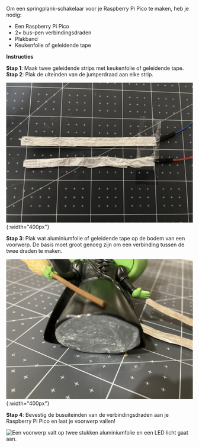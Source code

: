 Om een springplank-schakelaar voor je Raspberry Pi Pico te maken, heb je nodig:

+ Een Raspberry Pi Pico
+ 2× bus–pen verbindingsdraden
+ Plakband
+ Keukenfolie of geleidende tape

**Instructies**

**Stap 1**: Maak twee geleidende strips met keukenfolie of geleidende tape.
**Stap 2**: Plak de uiteinden van de jumperdraad aan elke strip.

![Aan de pinuiteinden van de twee hulpdraden wordt een strook keukenfolie met plakband vastgemaakt.](images/connect-pins.jpeg){:width="400px"}

**Stap 3**: Plak wat aluminiumfolie of geleidende tape op de bodem van een voorwerp. De basis moet groot genoeg zijn om een verbinding tussen de twee draden te maken.

![Een voorwerp heeft keukenfolie op de bodem geplakt.](images/foil-to-base.jpeg){:width="400px"}

**Stap 4**: Bevestig de busuiteinden van de verbindingsdraden aan je Raspberry Pi Pico en laat je voorwerp vallen!

![Een voorwerp valt op twee stukken aluminiumfolie en een LED licht gaat aan.](images/drop-switch.gif)